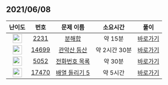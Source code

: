 ## 2021/06/08
| 난이도 | 번호 | 문제 이름 | 소요시간 | 풀이 
|:------:|:----:|:---------:|:------:|:------:|
| <img height="25px" width="25px" src="https://static.solved.ac/tier_small/4.svg"/> | [2231](https://www.acmicpc.net/problem/2231) | [분해합](https://www.acmicpc.net/problem/2231) | 약 15분 | [바로가기](https://github.com/MinsangKong/DailyProblem/blob/main/06-08/8-1.py)| 
| <img height="25px" width="25px" src="https://static.solved.ac/tier_small/11.svg"/> | [14699](https://www.acmicpc.net/problem/14699) | [관악산 등산](https://www.acmicpc.net/problem/14699) | 약 2시간 30분 | [바로가기](https://github.com/MinsangKong/DailyProblem/blob/main/06-08/2-2.py)|
| <img height="25px" width="25px" src="https://static.solved.ac/tier_small/12.svg"/> | [5052](https://www.acmicpc.net/problem/5052) | [전화번호 목록](https://www.acmicpc.net/problem/5052) | 약 30분 | [바로가기](https://github.com/MinsangKong/DailyProblem/blob/main/06-08/3.py)| 
| <img height="25px" width="25px" src="https://static.solved.ac/tier_small/15.svg"/> | [17470](https://www.acmicpc.net/problem/17470) | [배열 돌리기 5](https://www.acmicpc.net/problem/17470) | 약 5시간 | [바로가기](https://github.com/MinsangKong/DailyProblem/blob/main/06-08/4-2.py)| 